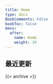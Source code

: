 ```yaml
---
title: Home
type: docs
BookComments: False
bookToc: false
menu:
  after:
    name: Home
    weight: 10
---
```



## 最近更新
{{< archive >}}